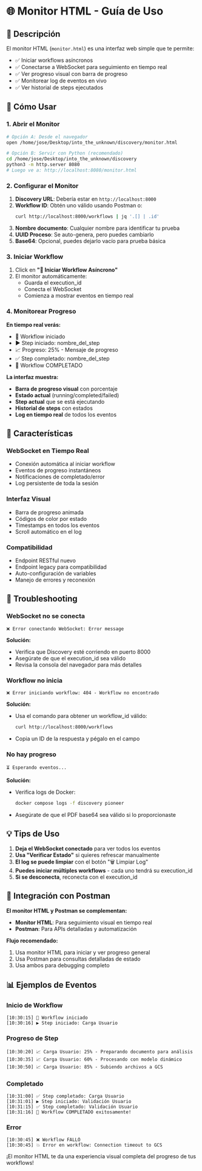 # 🌐 Monitor HTML - Guía de Uso

## 📖 Descripción

El monitor HTML (`monitor.html`) es una interfaz web simple que te permite:

- ✅ Iniciar workflows asíncronos
- ✅ Conectarse a WebSocket para seguimiento en tiempo real  
- ✅ Ver progreso visual con barra de progreso
- ✅ Monitorear log de eventos en vivo
- ✅ Ver historial de steps ejecutados

## 🚀 Cómo Usar

### 1. Abrir el Monitor

```bash
# Opción A: Desde el navegador
open /home/jose/Desktop/into_the_unknown/discovery/monitor.html

# Opción B: Servir con Python (recomendado)
cd /home/jose/Desktop/into_the_unknown/discovery
python3 -m http.server 8080
# Luego ve a: http://localhost:8080/monitor.html
```

### 2. Configurar el Monitor

1. **Discovery URL**: Debería estar en `http://localhost:8000`
2. **Workflow ID**: Obtén uno válido usando Postman o:
   ```bash
   curl http://localhost:8000/workflows | jq '.[] | .id'
   ```
3. **Nombre documento**: Cualquier nombre para identificar tu prueba
4. **UUID Proceso**: Se auto-genera, pero puedes cambiarlo
5. **Base64**: Opcional, puedes dejarlo vacío para prueba básica

### 3. Iniciar Workflow

1. Click en **"🚀 Iniciar Workflow Asíncrono"**
2. El monitor automáticamente:
   - Guarda el execution_id
   - Conecta el WebSocket
   - Comienza a mostrar eventos en tiempo real

### 4. Monitorear Progreso

**En tiempo real verás:**
- 🚀 Workflow iniciado
- ▶️ Step iniciado: nombre_del_step
- 📈 Progreso: 25% - Mensaje de progreso
- ✅ Step completado: nombre_del_step
- 🎉 Workflow COMPLETADO

**La interfaz muestra:**
- **Barra de progreso visual** con porcentaje
- **Estado actual** (running/completed/failed)
- **Step actual** que se está ejecutando
- **Historial de steps** con estados
- **Log en tiempo real** de todos los eventos

## 🎯 Características

### WebSocket en Tiempo Real
- Conexión automática al iniciar workflow
- Eventos de progreso instantáneos
- Notificaciones de completado/error
- Log persistente de toda la sesión

### Interfaz Visual
- Barra de progreso animada
- Códigos de color por estado
- Timestamps en todos los eventos
- Scroll automático en el log

### Compatibilidad
- Endpoint RESTful nuevo
- Endpoint legacy para compatibilidad
- Auto-configuración de variables
- Manejo de errores y reconexión

## 🔧 Troubleshooting

### WebSocket no se conecta
```
❌ Error conectando WebSocket: Error message
```
**Solución:**
- Verifica que Discovery esté corriendo en puerto 8000
- Asegúrate de que el execution_id sea válido
- Revisa la consola del navegador para más detalles

### Workflow no inicia
```
❌ Error iniciando workflow: 404 - Workflow no encontrado
```
**Solución:**
- Usa el comando para obtener un workflow_id válido:
  ```bash
  curl http://localhost:8000/workflows
  ```
- Copia un ID de la respuesta y pégalo en el campo

### No hay progreso
```
⏳ Esperando eventos...
```
**Solución:**
- Verifica logs de Docker:
  ```bash
  docker compose logs -f discovery pioneer
  ```
- Asegúrate de que el PDF base64 sea válido si lo proporcionaste

## 💡 Tips de Uso

1. **Deja el WebSocket conectado** para ver todos los eventos
2. **Usa "Verificar Estado"** si quieres refrescar manualmente
3. **El log se puede limpiar** con el botón "🗑️ Limpiar Log"
4. **Puedes iniciar múltiples workflows** - cada uno tendrá su execution_id
5. **Si se desconecta**, reconecta con el execution_id

## 🔗 Integración con Postman

**El monitor HTML y Postman se complementan:**

- **Monitor HTML**: Para seguimiento visual en tiempo real
- **Postman**: Para APIs detalladas y automatización

**Flujo recomendado:**
1. Usa monitor HTML para iniciar y ver progreso general
2. Usa Postman para consultas detalladas de estado
3. Usa ambos para debugging completo

## 📊 Ejemplos de Eventos

### Inicio de Workflow
```
[10:30:15] 🚀 Workflow iniciado
[10:30:16] ▶️ Step iniciado: Carga Usuario
```

### Progreso de Step
```
[10:30:20] 📈 Carga Usuario: 25% - Preparando documento para análisis
[10:30:35] 📈 Carga Usuario: 60% - Procesando con modelo dinámico
[10:30:50] 📈 Carga Usuario: 85% - Subiendo archivos a GCS
```

### Completado
```
[10:31:00] ✅ Step completado: Carga Usuario
[10:31:01] ▶️ Step iniciado: Validación Usuario
[10:31:15] ✅ Step completado: Validación Usuario
[10:31:16] 🎉 Workflow COMPLETADO exitosamente!
```

### Error
```
[10:30:45] ❌ Workflow FALLÓ
[10:30:45] 💥 Error en workflow: Connection timeout to GCS
```

¡El monitor HTML te da una experiencia visual completa del progreso de tus workflows!
